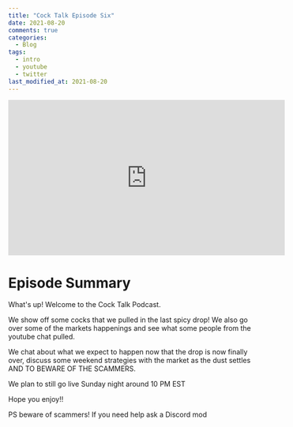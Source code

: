 ```yaml
---
title: "Cock Talk Episode Six"
date: 2021-08-20
comments: true
categories:
  - Blog
tags:
  - intro
  - youtube
  - twitter
last_modified_at: 2021-08-20
---
```


<iframe width="560" height="315" src="https://www.youtube.com/embed/4b4kBB49mWc" title="YouTube video player" frameborder="0" allow="accelerometer; autoplay; clipboard-write; encrypted-media; gyroscope; picture-in-picture" allowfullscreen></iframe>

# Episode Summary

What's up! Welcome to the Cock Talk Podcast.

We show off some cocks that we pulled in the last spicy drop! We also go over some of the markets happenings and see what some people from the youtube chat pulled. 

We chat about what we expect to happen now that the drop is now finally over, discuss some weekend strategies with the market as the dust settles AND TO BEWARE OF THE SCAMMERS. 

We plan to still go live Sunday night around 10 PM EST 

Hope you enjoy!! 

PS beware of scammers! If you need help ask a Discord mod 
